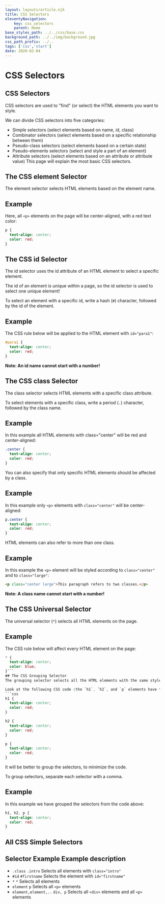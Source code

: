```yaml
---
layout: layouts/article.njk
title: CSS Selectors
eleventyNavigation:
    key: css_selectors
    parent: Home
base_styles_path: ../../css/base.css
background_path: ../../img/background.jpg
css_path_prefix: ../..
tags: ['css','start']
date: 2020-02-04
---
```

# CSS Selectors
## CSS Selectors
CSS selectors are used to "find" (or select) the HTML elements you want to style.

We can divide CSS selectors into five categories:

* Simple selectors (select elements based on name, id, class)
* Combinator selectors (select elements based on a specific relationship between them)
* Pseudo-class selectors (select elements based on a certain state)
* Pseudo-elements selectors (select and style a part of an element)
* Attribute selectors (select elements based on an attribute or attribute value)
This page will explain the most basic CSS selectors.

## The CSS element Selector
The element selector selects HTML elements based on the element name.

## Example

Here, all `<p>` elements on the page will be center-aligned, with a red text color: 
```css
p {
  text-align: center;
  color: red;
}
```
## The CSS id Selector
The id selector uses the id attribute of an HTML element to select a specific element.

The id of an element is unique within a page, so the id selector is used to select one unique element!

To select an element with a specific id, write a hash (`#`) character, followed by the id of the element.

## Example
The CSS rule below will be applied to the HTML element with `id="para1"`: 
```css
#para1 {
  text-align: center;
  color: red;
}
```
<strong>Note: An id name cannot start with a number!</strong>


## The CSS class Selector
The class selector selects HTML elements with a specific class attribute.

To select elements with a specific class, write a period (`.`) character, followed by the class name.

## Example
In this example all HTML elements with class="center" will be red and center-aligned: 
```css
.center {
  text-align: center;
  color: red;
}
```
You can also specify that only specific HTML elements should be affected by a class.

## Example
In this example only `<p>` elements with `class="center"` will be center-aligned: 
```css
p.center {
  text-align: center;
  color: red;
}
```
HTML elements can also refer to more than one class.

## Example
In this example the `<p>` element will be styled according to `class="center"` and to `class="large"`: 
```html
<p class="center large">This paragraph refers to two classes.</p>
```
<strong>Note: A class name cannot start with a number!</strong>

## The CSS Universal Selector
The universal selector (`*`) selects all HTML elements on the page.

## Example
The CSS rule below will affect every HTML element on the page: 
```css
* {
  text-align: center;
  color: blue;
}```
## The CSS Grouping Selector
The grouping selector selects all the HTML elements with the same style definitions.

Look at the following CSS code (the `h1`, `h2`, and `p` elements have the same style definitions):
```css
h1 {
  text-align: center;
  color: red;
}

h2 {
  text-align: center;
  color: red;
}

p {
  text-align: center;
  color: red;
}
```
It will be better to group the selectors, to minimize the code.

To group selectors, separate each selector with a comma.

## Example
In this example we have grouped the selectors from the code above: 
```css
h1, h2, p {
  text-align: center;
  color: red;
}
```
## All CSS Simple Selectors
## Selector	Example	Example description
* `.class`	`.intro`	Selects all elements with `class="intro"`
* `#id`	`#firstname`	Selects the element with `id="firstname"`
* `*`	`*`	Selects all elements
* `element`	`p`	Selects all `<p>` elements
* `element,element,..`	`div, p`	Selects all `<div>` elements and all `<p>` elements